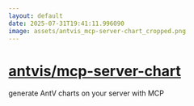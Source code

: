 ```yaml
---
layout: default
date: 2025-07-31T19:41:11.996090
image: assets/antvis_mcp-server-chart_cropped.png
---
```


# [antvis/mcp-server-chart](https://github.com/antvis/mcp-server-chart)

generate AntV charts on your server with MCP
